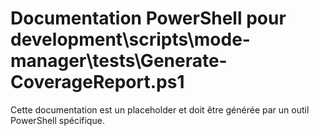 # Documentation PowerShell pour development\scripts\mode-manager\tests\Generate-CoverageReport.ps1

Cette documentation est un placeholder et doit être générée par un outil PowerShell spécifique.
